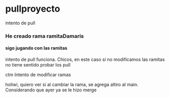 # pullproyecto
intento de pull
### He creado rama ramitaDamaris
#### sigo jugando con las ramitas
intento de pull funciona. Chicos, en este caso si no modificamos las ramitas no tiene sentido probar los pull

ctm
Intento de modificar ramas

holiwi, quiero ver si al cambiar la rama, se agrega altiro al main. Considerando que ayer ya se le hizo merge 


